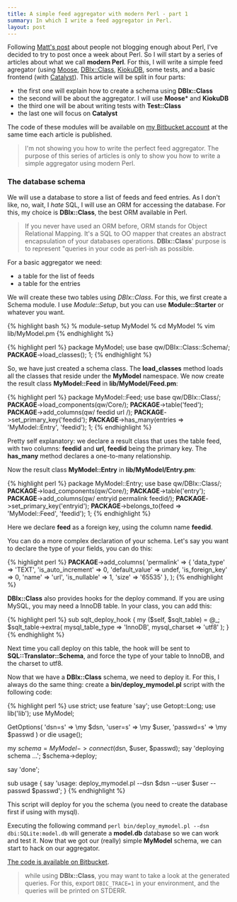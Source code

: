 ```yaml
---
title: A simple feed aggregator with modern Perl - part 1
summary: In which I write a feed aggregator in Perl.
layout: post
---
```


Following [Matt's post](http://www.shadowcat.co.uk/blog/matt-s-trout/iron-man/) about people not blogging enough about Perl, I've decided to try to post once a week about Perl. So I will start by a series of articles about what we call **modern Perl**. For this, I will write a simple feed agregator (using [Moose](https://metacpan.org/pod/Moose), [DBIx::Class](http://search.cpan.org/perldoc?DBIx::Class), [KiokuDB](http://search.cpan.org/perldoc?KiokuDB), some tests, and a basic frontend (with [Catalyst](http://search.cpan.org/perldoc?Catalyst)). This article will be split in four parts:

 * the first one will explain how to create a schema using **DBIx::Class**
 * the second will be about the aggregator. I will use **Moose*** and **KiokuDB**
 * the third one will be about writing tests with **Test::Class**
 * the last one will focus on **Catalyst**

The code of these modules will be available on [my Bitbucket account](https://bitbucket.org/franckcuny/) at the same time each article is published.

> I'm not showing you how to write the perfect feed aggregator.  The purpose of this series of articles is only to show you how to write a simple aggregator using modern Perl.

### The database schema

We will use a database to store a list of feeds and feed entries. As I don't like, no, wait, I *hate* SQL, I will use an ORM for accessing the database. For this, my choice is **DBIx::Class**, the best ORM available in Perl.

> If you never have used an ORM before, ORM stands for Object Relational Mapping. It's a SQL to OO mapper that creates an abstract encapsulation of your databases operations. **DBIx::Class**' purpose is to represent "queries in your code as perl-ish as possible.

For a basic aggregator we need:

 * a table for the list of feeds
 * a table for the entries

We will create these two tables using *DBIx::Class*. For this, we first create a Schema module. I use *Module::Setup*, but you can use **Module::Starter** or whatever you want.

{% highlight bash %}
% module-setup MyModel
% cd MyModel
% vim lib/MyModel.pm
{% endhighlight %}

{% highlight perl %}
package MyModel;
use base qw/DBIx::Class::Schema/;
__PACKAGE__->load_classes();
1;
{% endhighlight %}

So, we have just created a schema class. The **load_classes** method loads all the classes that reside under the **MyModel** namespace. We now create the result class **MyModel::Feed** in **lib/MyModel/Feed.pm**:

{% highlight perl %}
package MyModel::Feed;
use base qw/DBIx::Class/;
__PACKAGE__->load_components(qw/Core/);
__PACKAGE__->table('feed');
__PACKAGE__->add_columns(qw/ feedid url /);
__PACKAGE__->set_primary_key('feedid');
__PACKAGE__->has_many(entries => 'MyModel::Entry', 'feedid');
1;
{% endhighlight %}

Pretty self explanatory: we declare a result class that uses the table feed, with two columns: **feedid** and **url**, **feedid** being the primary key. The **has_many** method declares a one-to-many relationship.

Now the result class **MyModel::Entry** in **lib/MyModel/Entry.pm**:

{% highlight perl %}
package MyModel::Entry;
use base qw/DBIx::Class/;
__PACKAGE__->load_components(qw/Core/);
__PACKAGE__->table('entry');
__PACKAGE__->add_columns(qw/ entryid permalink feedid/);
__PACKAGE__->set_primary_key('entryid');
__PACKAGE__->belongs_to(feed => 'MyModel::Feed', 'feedid');
1;
{% endhighlight %}

Here we declare **feed** as a foreign key, using the column name **feedid**.

You can do a more complex declaration of your schema. Let's say you want to declare the type of your fields, you can do this:

{% highlight perl %}
__PACKAGE__->add_columns(
    'permalink' => {
        'data_type'         => 'TEXT',
        'is_auto_increment' => 0,
        'default_value'     => undef,
        'is_foreign_key'    => 0,
        'name'              => 'url',
        'is_nullable'       => 1,
        'size'              => '65535'
    },
);
{% endhighlight %}

**DBIx::Class** also provides hooks for the deploy command. If you are using MySQL, you may need a InnoDB table. In your class, you can add this:

{% highlight perl %}
sub sqlt_deploy_hook {
    my ($self, $sqlt_table) = @_;
    $sqlt_table->extra(
        mysql_table_type => 'InnoDB',
        mysql_charset    => 'utf8'
    );
}
{% endhighlight %}

Next time you call deploy on this table, the hook will be sent to **SQL::Translator::Schema**, and force the type of your table to InnoDB, and the charset to utf8.

Now that we have a **DBIx::Class** schema, we need to deploy it. For this, I always do the same thing: create a **bin/deploy_mymodel.pl** script with the following code:

{% highlight perl %}
use strict;
use feature 'say';
use Getopt::Long;
use lib('lib');
use MyModel;

GetOptions(
    'dsn=s'    => \my $dsn,
    'user=s'   => \my $user,
    'passwd=s' => \my $passwd
) or die usage();

my $schema = MyModel->connect($dsn, $user, $passwd);
say 'deploying schema ...';
$schema->deploy;

say 'done';

sub usage {
    say
        'usage: deploy_mymodel.pl --dsn $dsn --user $user --passwd $passwd';
}
{% endhighlight %}

This script will deploy for you the schema (you need to create the database first if using with mysql).

Executing the following command `perl bin/deploy_mymodel.pl --dsn dbi:SQLite:model.db` will generate a **model.db** database so we can work and test it. Now that we got our (really) simple **MyModel** schema, we can start to hack on our aggregator.

[The code is available on Bitbucket](https://bitbucket.org/franckcuny/ironman-mymodel/overview).

> while using **DBIx::Class**, you may want to take a look at the generated queries. For this, export `DBIC_TRACE=1` in your environment, and the queries will be printed on STDERR.
